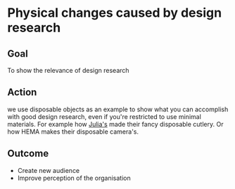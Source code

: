 # Physical changes caused by design research

## Goal

To show the relevance of design research

## Action

we use disposable objects as an example to show what you can accomplish with good design research, even if you're restricted to use minimal materials. For example how [Julia's](https://www.google.nl/search?q=julia%27s+pasta+ns&espv=2&biw=1680&bih=955&source=lnms&tbm=isch&sa=X&ved=0ahUKEwi01eeC6_nKAhXCPBQKHb1wASMQ_AUIBigB#imgrc=YR90Z-s9-YcGwM%3A) made their fancy disposable cutlery. Or how HEMA makes their disposable camera's.

## Outcome

* Create new audience
* Improve perception of the organisation

